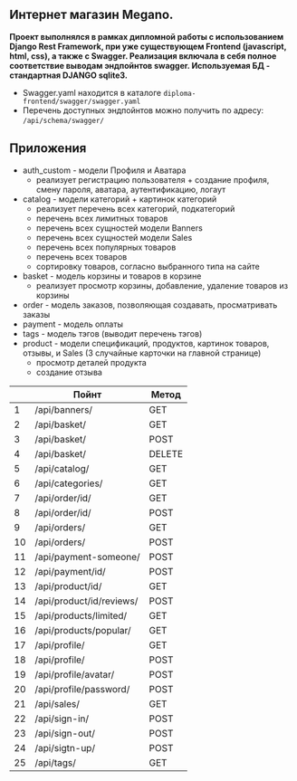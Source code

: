 ## Интернет магазин Megano.

<b>Проект выполнялся в рамках дипломной работы с использованием Django Rest Framework, при 
уже существующем Frontend (javascript, html, css), а также с Swagger.
Реализация включала в себя полное соответствие выводам эндпойнтов swagger.
Используемая БД - стандартная DJANGO sqlite3.</b>
* Swagger.yaml находится в каталоге `diploma-frontend/swagger/swagger.yaml`
* Перечень доступных эндпойнтов можно получить по адресу: `/api/schema/swagger/`
## Приложения
* auth_custom - модели Профиля и Аватара
  * реализует регистрацию пользователя + создание профиля, смену пароля, аватара,
  аутентификацию, логаут
* catalog - модели категорий + картинок категорий
  * реализует перечень всех категорий, подкатегорий
  * перечень всех лимитных товаров
  * перечень всех сущностей модели Banners
  * перечень всех сущностей модели Sales
  * перечень всех популярных товаров
  * перечень всех товаров
  * сортировку товаров, согласно выбранного типа на сайте
* basket - модель корзины и товаров в корзине
  * реализует просмотр корзины, добавление, удаление товаров из корзины
* order - модель заказов, позволяющая создавать, просматривать заказы
* payment - модель оплаты
* tags - модель тэгов (выводит перечень тэгов)
* product - модели спецификаций, продуктов, картинок товаров, отзывы, и Sales (3 случайные карточки на главной странице)
  * просмотр деталей продукта
  * создание отзыва

|    | Пойнт                    | Метод  |
|----|--------------------------|--------|
| 1  | /api/banners/            | GET    |
| 2  | /api/basket/             | GET    |
| 3  | /api/basket/             | POST   |
| 4  | /api/basket/             | DELETE |
| 5  | /api/catalog/            | GET    |
| 6  | /api/categories/         | GET    |
| 7  | /api/order/id/           | GET    |
| 8  | /api/order/id/           | POST   |
| 9  | /api/orders/             | GET    |
| 10 | /api/orders/             | POST   |
| 11 | /api/payment-someone/    | POST   |
| 12 | /api/payment/id/         | POST   |
| 13 | /api/product/id/         | GET    |
| 14 | /api/product/id/reviews/ | POST   |
| 15 | /api/products/limited/   | GET    |
| 16 | /api/products/popular/   | GET    |
| 17 | /api/profile/            | GET    |
| 18 | /api/profile/            | POST   |
| 19 | /api/profile/avatar/     | POST   |
| 20 | /api/profile/password/   | POST   |
| 21 | /api/sales/              | GET    |
| 22 | /api/sign-in/            | POST   |
| 23 | /api/sign-out/           | POST   |
| 24 | /api/sigtn-up/           | POST   |
| 25 | /api/tags/               | GET    |